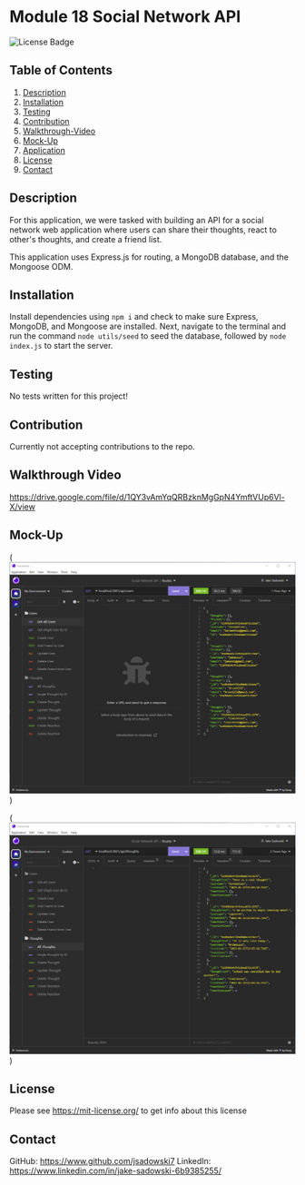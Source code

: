 # Module 18 Social Network API
![License Badge](https://shields.io/badge/license-MIT-green)
## Table of Contents
1. [Description](#description)
2. [Installation](#installation)
3. [Testing](#testing)
4. [Contribution](#contribution)
5. [Walkthrough-Video](#walkthrough-video)
6. [Mock-Up](#mock-Up)
7. [Application](#application)
8. [License](#license)
9. [Contact](#contact)

## Description
For this application, we were tasked with building an API for a social network web application where users can share their thoughts, react to other's thoughts, and create a friend list. 

This application uses Express.js for routing, a MongoDB database, and the Mongoose ODM.

## Installation
Install dependencies using ``` npm i ``` and check to make sure Express, MongoDB, and Mongoose are installed. Next, navigate to the terminal and run the command ``` node utils/seed ``` to seed the database, followed by ``` node index.js ``` to start the server.

## Testing
No tests written for this project!

## Contribution
Currently not accepting contributions to the repo.

## Walkthrough Video
https://drive.google.com/file/d/1QY3vAmYqQRBzknMgGpN4YmftVUp6Vl-X/view


## Mock-Up
(![Social-Network-API](./assets/images/SocialNetworkAPI1.png))

(![Social-Network-API](./assets/images/SocialNetworkAPI2.png))

## License
Please see https://mit-license.org/ to get info about this license


## Contact
GitHub: https://www.github.com/jsadowski7
LinkedIn: https://www.linkedin.com/in/jake-sadowski-6b9385255/